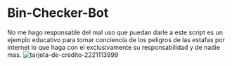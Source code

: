 # Bin-Checker-Bot
No me hago responsable del mal uso que puedan darle a este script es un ejemplo educativo para tomar conciencia de los peligros de las estafas por internet lo que haga con el exclusivamente su responsabilidad y de nadie mas.
![tarjeta-de-credito-2221113999](https://user-images.githubusercontent.com/117610367/215379108-10eb2c21-36b7-4407-a23d-e5f72a937369.jpg)


